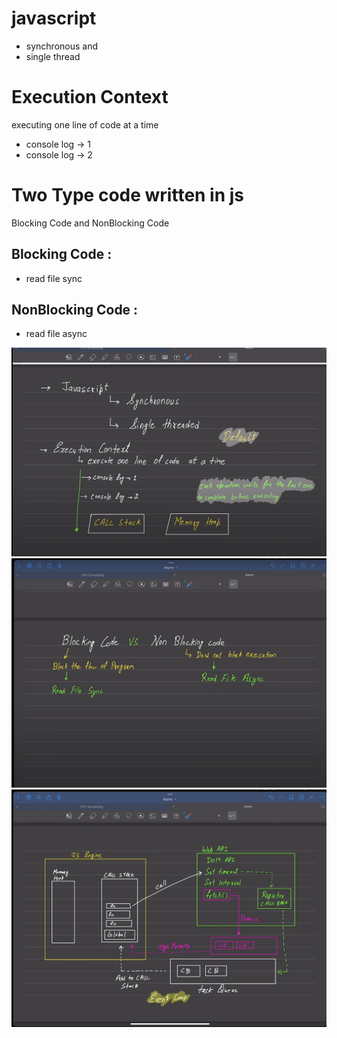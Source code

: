 # javascript 
- synchronous and
- single thread

# Execution Context
executing one line of code at a time
- console log -> 1
- console log -> 2

# Two Type code written in js 
Blocking Code and NonBlocking Code

## Blocking Code : 
+ read file sync


## NonBlocking Code :
+ read file async


<img src="img/Screenshot 2024-02-28 at 02.51.48.png" alt="alternative_text">
<img src="img/Screenshot 2024-02-28 at 02.49.33.png" alt="alternative_text">
<img src="img/Screenshot 2024-02-28 at 02.13.14.png" alt="alternative_text">

